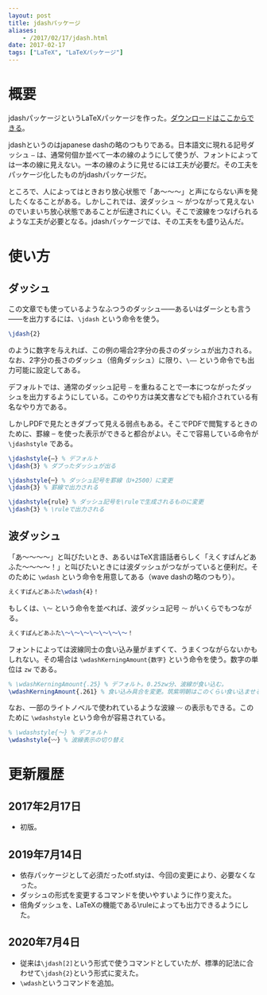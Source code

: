 ```yaml
---
layout: post
title: jdashパッケージ
aliases:
    - /2017/02/17/jdash.html
date: 2017-02-17
tags: ["LaTeX", "LaTeXパッケージ"]
---
```



# 概要
jdashパッケージというLaTeXパッケージを作った。[ダウンロードはここからできる](https://gist.github.com/qdaibungei/4230bb59434ec1ba505bc94dbfde1898)。

jdashというのはjapanese dashの略のつもりである。日本語文に現れる記号ダッシュ `―` は、通常何個か並べて一本の線のようにして使うが、フォントによっては一本の線に見えない。一本の線のように見せるには工夫が必要だ。その工夫をパッケージ化したものがjdashパッケージだ。

ところで、人によってはときおり放心状態で「あ～～～」と声にならない声を発したくなることがある。しかしこれでは、波ダッシュ `～` がつながって見えないのでいまいち放心状態であることが伝達されにくい。そこで波線をつなげられるような工夫が必要となる。jdashパッケージでは、その工夫をも盛り込んだ。

# 使い方
## ダッシュ
この文章でも使っているようなふつうのダッシュ――あるいはダーシとも言う――を出力するには、`\jdash` という命令を使う。

```LaTeX
\jdash{2}
```

のように数字を与えれば、この例の場合2字分の長さのダッシュが出力される。なお、2字分の長さのダッシュ（倍角ダッシュ）に限り、`\――` という命令でも出力可能に設定してある。

デフォルトでは、通常のダッシュ記号 `―` を重ねることで一本につながったダッシュを出力するようにしている。このやり方は美文書などでも紹介されている有名なやり方である。

しかしPDFで見たときダブって見える弱点もある。そこでPDFで閲覧するときのために、罫線 `─` を使った表示ができると都合がよい。そこで容易している命令が `\jdashstyle` である。

```LaTeX
\jdashstyle{―} % デフォルト
\jdash{3} % ダブったダッシュが出る

\jdashstyle{─} % ダッシュ記号を罫線（U+2500）に変更
\jdash{3} % 罫線で出力される

\jdashstyle{rule} % ダッシュ記号を\ruleで生成されるものに変更
\jdash{3} % \ruleで出力される
```

## 波ダッシュ
「あ～～～～」と叫びたいとき、あるいはTeX言語話者らしく「えくすぱんどあふた～～～～！」と叫びたいときには波ダッシュがつながっていると便利だ。そのために `\wdash` という命令を用意してある（wave dashの略のつもり）。

```LaTeX
えくすぱんどあふた\wdash{4}！
```

もしくは、`\～` という命令を並べれば、波ダッシュ記号 `～` がいくらでもつながる。

```LaTeX
えくすぱんどあふた\～\～\～\～\～\～\～！
```

フォントによっては波線同士の食い込み量がまずくて、うまくつながらないかもしれない。その場合は `\wdashKerningAmount{数字}` という命令を使う。数字の単位は `zw` である。

```LaTeX
% \wdashKerningAmount{.25} % デフォルト。0.25zw分、波線が食い込む。
\wdashKerningAmount{.261} % 食い込み具合を変更。筑紫明朝はこのくらい食い込ませるとうまく波線がつながる。
```

なお、一部のライトノベルで使われているような波線 `〰` の表示もできる。このために `\wdashstyle` という命令が容易されている。

```LaTeX
% \wdashstyle{〜} % デフォルト
\wdashstyle{〰} % 波線表示の切り替え
```


# 更新履歴
## 2017年2月17日
- 初版。

## 2019年7月14日
- 依存パッケージとして必須だったotf.styは、今回の変更により、必要なくなった。
- ダッシュの形式を変更するコマンドを使いやすいように作り変えた。
- 倍角ダッシュを、LaTeXの機能である\\ruleによっても出力できるようにした。

## 2020年7月4日
- 従来は`\jdash[2]`という形式で使うコマンドとしていたが、標準的記法に合わせて`\jdash{2}`という形式に変えた。
- `\wdash`というコマンドを追加。
